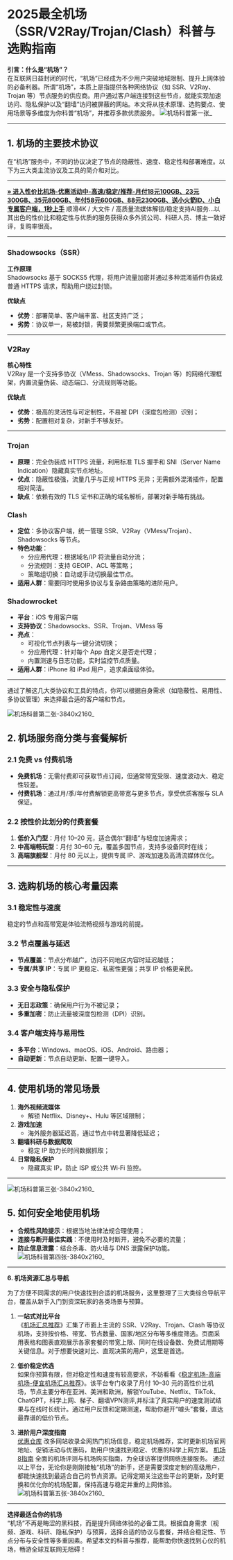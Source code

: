 # 2025最全机场（SSR/V2Ray/Trojan/Clash）科普与选购指南


**引言：什么是“机场”？**  
在互联网日益封闭的时代，“机场”已经成为不少用户突破地域限制、提升上网体验的必备利器。所谓“机场”，本质上是指提供各种网络协议（如 SSR、V2Ray、Trojan 等）节点服务的供应商。用户通过客户端连接到这些节点，就能实现加速访问、隐私保护以及“翻墙”访问被屏蔽的网站。本文将从技术原理、选购要点、使用场景等多维度为你科普“机场”，并推荐多款优质服务。
![机场科普第一张_](https://github.com/user-attachments/assets/f91f482c-3e76-425a-b2d1-1b4e1217e8cf)

---

## 1. 机场的主要技术协议

在“机场”服务中，不同的协议决定了节点的隐蔽性、速度、稳定性和部署难度。以下为三大类主流协议及工具的简介和对比。

***
[**» 进入性价比机场-优惠活动中-高速/稳定/推荐-月付18元100GB、23元300GB、35元800GB、年付58元600GB、88元2300GB、送小火箭ID、小白专属客户端，1秒上手**](https://ll.silos.top/lepl/sxdxZeA8VV) 顺滑4K / 大文件 / 高质量流媒体解锁/稳定支持AI服务...以其出色的性价比和稳定性与优质的服务获得众多外贸公司、科研人员、博主一致好评，复购率很高。

***


### Shadowsocks（SSR）

**工作原理**  
Shadowsocks 基于 SOCKS5 代理，将用户流量加密并通过多种混淆插件伪装成普通 HTTPS 请求，帮助用户绕过封锁。  

**优缺点**  

- **优势**：部署简单、客户端丰富、社区支持广泛；  
- **劣势**：协议单一，易被封锁，需要频繁更换端口或节点。  


---

### V2Ray

**核心特性**  
V2Ray 是一个支持多协议（VMess、Shadowsocks、Trojan 等）的网络代理框架，内置流量伪装、动态端口、分流规则等功能。  

**优缺点**  

- **优势**：极高的灵活性与可定制性，不易被 DPI（深度包检测）识别；  
- **劣势**：配置相对复杂，对新手不够友好。  


---



### Trojan  

- **原理**：完全伪装成 HTTPS 流量，利用标准 TLS 握手和 SNI（Server Name Indication）隐藏真实节点地址。  
- **优点**：隐蔽性极强，流量几乎与正规 HTTPS 无异；无需额外混淆插件，配置相对简洁。  
- **缺点**：依赖有效的 TLS 证书和正确的域名解析，部署对新手略有挑战。  


### Clash  

- **定位**：多协议客户端，统一管理 SSR、V2Ray（VMess/Trojan）、Shadowsocks 等节点。  
- **特色功能**：  
  - 分应用代理：根据域名/IP 将流量自动分流；  
  - 分流规则：支持 GEOIP、ACL 等策略；  
  - 策略组切换：自动或手动切换最佳节点。  
- **适用人群**：需要同时使用多协议与复杂路由策略的进阶用户。  



### Shadowrocket  

- **平台**：iOS 专用客户端  
- **支持协议**：Shadowsocks、SSR、Trojan、VMess 等  
- **亮点**：  
  - 可视化节点列表与一键分流切换；  
  - 分应用代理：针对每个 App 自定义是否走代理；  
  - 内置测速与日志功能，实时监控节点质量。  
- **适用人群**：iPhone 和 iPad 用户，追求桌面级体验。  


---

通过了解这几大类协议和工具的特点，你可以根据自身需求（如隐蔽性、易用性、多协议管理）来选择最合适的客户端和节点。

![机场科普第二张-3840x2160_](https://github.com/user-attachments/assets/4df103c6-ee0a-434c-b2b7-54cc1537d65b)

## 2. 机场服务商分类与套餐解析

### 2.1 免费 vs 付费机场  

- **免费机场**：无需付费即可获取节点订阅，但通常带宽受限、速度波动大、稳定性较差。  
- **付费机场**：通过月/季/年付费解锁更高带宽与更多节点，享受优质客服与 SLA 保证。  


### 2.2 按性价比划分的付费套餐  

1. **低价入门型**：月付 10–20 元，适合偶尔“翻墙”与轻度加速需求；  
2. **中高端畅玩型**：月付 30–60 元，覆盖多国节点，支持多设备同时在线；  
3. **高端旗舰型**：月付 80 元以上，提供专属 IP、游戏加速及高清流媒体优化。  


---

## 3. 选购机场的核心考量因素

### 3.1 稳定性与速度  

稳定的节点和高带宽是体验流畅视频与游戏的前提。  


### 3.2 节点覆盖与延迟  

- **节点覆盖**：节点分布越广，访问不同地区内容时延迟越低；  
- **专属/共享 IP**：专属 IP 更稳定、私密性更强；共享 IP 价格更亲民。

### 3.3 安全与隐私保护  

- **无日志政策**：确保用户行为不被记录；  
- **多重加密**：防止流量被深度包检测（DPI）识别。

### 3.4 客户端支持与易用性  

- **多平台**：Windows、macOS、iOS、Android、路由器；  
- **自动更新**：节点自动更新、配置一键导入。

---

## 4. 使用机场的常见场景

1. **海外视频流媒体**  
   - 解锁 Netflix、Disney+、Hulu 等区域限制；  
2. **游戏加速**  
   - 海外服务器延迟高，通过节点中转显著降低延迟；  
3. **翻墙科研与数据爬取**  
   - 稳定 IP 助力长时间数据抓取；  
4. **日常隐私保护**  
   - 隐藏真实 IP，防止 ISP 或公共 Wi‑Fi 监控。

---
![机场科普第三张-3840x2160_](https://github.com/user-attachments/assets/ad5c025c-add8-47fd-9a23-00efc27c5004)

## 5. 如何安全地使用机场

- **合规性风险提示**：根据当地法律法规合理使用；  
- **连接与断开最佳实践**：不使用时及时断开，避免不必要的流量；  
- **防止信息泄露**：结合杀毒、防火墙与 DNS 泄露保护功能。
![机场科普第四张-3840x2160_](https://github.com/user-attachments/assets/dafe4b08-3687-41fc-80e5-5cd3862a6a1c)

---

**6. 机场资源汇总与导航**  


为了方便不同需求的用户快速找到合适的机场服务，这里整理了三大类综合导航平台，覆盖从新手入门到资深玩家的各类场景与预算。

1. **一站式对比平台**  
   《[机场汇总推荐](https://github.com/John19187/ssr-v2ray-trojan-clash-guide)》汇集了市面上主流的 SSR、V2Ray、Trojan、Clash 等协议机场，支持按价格、带宽、节点数量、国家/地区分布等多维度筛选。页面采用表格和图表直观展示各家套餐的带宽上限、同时在线设备数、免费试用期等关键信息。对于想要快速对比、直观决策的用户，这里是首选。

2. **低价稳定优选**  
   如果你预算有限，但对稳定性和速度有较高要求，不妨看看《[稳定机场-高端机场-便宜机场汇总推荐](https://github.com/John19187/ji-chang-tui-jian)》。该平台专门收录了月付 10–30 元的高性价比机场，节点主要分布在亚洲、美洲和欧洲，解锁YouTube、Netflix、TikTok、ChatGPT，科学上网、梯子、翻墙VPN测评,并标注了真实用户的速度测试结果与在线时长统计。通过用户反馈和定期测速，帮助你避开“噱头”套餐，直达最靠谱的低价节点。

3. **进阶用户深度指南**  
[优惠仓库](https://nodesilo.org/) 改多网站收录全网热门机场信息，稳定机场推荐，实时更新机场官网地址、促销活动与优惠码，助用户快速找到稳定、优惠的科学上网方案。
[机场8指南](https://www.jichang8.com/)  全面的机场评测与机场购买指南，为全球访客提供网络连接服务。
通过以上平台，无论你是刚刚接触“机场”的新手，还是需要深度定制的高级用户，都能快速找到最适合自己的节点资源。记得定期关注这些平台的更新，及时更换和优化你的机场配置，保持高速与稳定并重的上网体验。
![机场科普第五张-3840x2160_](https://github.com/user-attachments/assets/28522bec-9c69-44cf-a661-56f71c28a59e)

---

**选择最适合你的机场**  
“机场”不再是晦涩的黑科技，而是提升网络体验的必备工具。根据自身需求（视频、游戏、科研、隐私保护）与预算，选择合适的协议与套餐，并结合稳定性、节点分布与安全性等多重因素。希望本文的科普与推荐，能帮助你快速找到心仪的机场，畅游全球互联网无阻碍！
